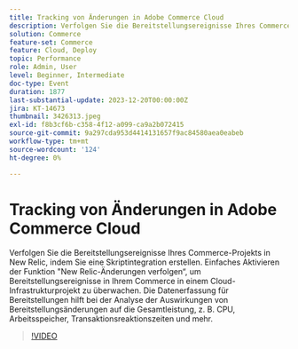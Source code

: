 ```yaml
---
title: Tracking von Änderungen in Adobe Commerce Cloud
description: Verfolgen Sie die Bereitstellungsereignisse Ihres Commerce-Projekts in New Relic, indem Sie eine Skriptintegration erstellen. Einfaches Aktivieren der Funktion "New Relic-Änderungen verfolgen“, um Bereitstellungsereignisse in Ihrem Commerce in einem Cloud-Infrastrukturprojekt zu überwachen. Die Datenerfassung für Bereitstellungen hilft bei der Analyse der Auswirkungen von Bereitstellungsänderungen auf die Gesamtleistung, z. B. CPU, Arbeitsspeicher, Transaktionsreaktionszeiten und mehr.
solution: Commerce
feature-set: Commerce
feature: Cloud, Deploy
topic: Performance
role: Admin, User
level: Beginner, Intermediate
doc-type: Event
duration: 1877
last-substantial-update: 2023-12-20T00:00:00Z
jira: KT-14673
thumbnail: 3426313.jpeg
exl-id: f8b3cf6b-c358-4f12-a099-ca9a2b072415
source-git-commit: 9a297cda953d4414131657f9ac84580aea0eabeb
workflow-type: tm+mt
source-wordcount: '124'
ht-degree: 0%

---
```


# Tracking von Änderungen in Adobe Commerce Cloud

Verfolgen Sie die Bereitstellungsereignisse Ihres Commerce-Projekts in New Relic, indem Sie eine Skriptintegration erstellen. Einfaches Aktivieren der Funktion &quot;New Relic-Änderungen verfolgen“, um Bereitstellungsereignisse in Ihrem Commerce in einem Cloud-Infrastrukturprojekt zu überwachen. Die Datenerfassung für Bereitstellungen hilft bei der Analyse der Auswirkungen von Bereitstellungsänderungen auf die Gesamtleistung, z. B. CPU, Arbeitsspeicher, Transaktionsreaktionszeiten und mehr.

>[!VIDEO](https://video.tv.adobe.com/v/3456454/?learn=on&captions=ger)
